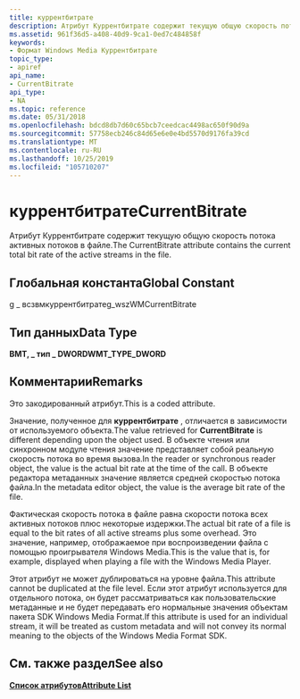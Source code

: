 ```yaml
---
title: куррентбитрате
description: Атрибут Куррентбитрате содержит текущую общую скорость потока активных потоков в файле.
ms.assetid: 961f36d5-a408-40d9-9ca1-0ed7c484858f
keywords:
- Формат Windows Media Куррентбитрате
topic_type:
- apiref
api_name:
- CurrentBitrate
api_type:
- NA
ms.topic: reference
ms.date: 05/31/2018
ms.openlocfilehash: bdcd8db7d60c65bcb7ceedcac4498ac650f90d9a
ms.sourcegitcommit: 57758ecb246c84d65e6e0e4bd5570d9176fa39cd
ms.translationtype: MT
ms.contentlocale: ru-RU
ms.lasthandoff: 10/25/2019
ms.locfileid: "105710207"
---
```

# <a name="currentbitrate"></a><span data-ttu-id="a7854-104">куррентбитрате</span><span class="sxs-lookup"><span data-stu-id="a7854-104">CurrentBitrate</span></span>

<span data-ttu-id="a7854-105">Атрибут Куррентбитрате содержит текущую общую скорость потока активных потоков в файле.</span><span class="sxs-lookup"><span data-stu-id="a7854-105">The CurrentBitrate attribute contains the current total bit rate of the active streams in the file.</span></span>

## <a name="global-constant"></a><span data-ttu-id="a7854-106">Глобальная константа</span><span class="sxs-lookup"><span data-stu-id="a7854-106">Global Constant</span></span>

<span data-ttu-id="a7854-107">g \_ всзвмкуррентбитрате</span><span class="sxs-lookup"><span data-stu-id="a7854-107">g\_wszWMCurrentBitrate</span></span>

## <a name="data-type"></a><span data-ttu-id="a7854-108">Тип данных</span><span class="sxs-lookup"><span data-stu-id="a7854-108">Data Type</span></span>

<span data-ttu-id="a7854-109">**ВМТ, \_ тип \_ DWORD**</span><span class="sxs-lookup"><span data-stu-id="a7854-109">**WMT\_TYPE\_DWORD**</span></span>

## <a name="remarks"></a><span data-ttu-id="a7854-110">Комментарии</span><span class="sxs-lookup"><span data-stu-id="a7854-110">Remarks</span></span>

<span data-ttu-id="a7854-111">Это закодированный атрибут.</span><span class="sxs-lookup"><span data-stu-id="a7854-111">This is a coded attribute.</span></span>

<span data-ttu-id="a7854-112">Значение, полученное для **куррентбитрате** , отличается в зависимости от используемого объекта.</span><span class="sxs-lookup"><span data-stu-id="a7854-112">The value retrieved for **CurrentBitrate** is different depending upon the object used.</span></span> <span data-ttu-id="a7854-113">В объекте чтения или синхронном модуле чтения значение представляет собой реальную скорость потока во время вызова.</span><span class="sxs-lookup"><span data-stu-id="a7854-113">In the reader or synchronous reader object, the value is the actual bit rate at the time of the call.</span></span> <span data-ttu-id="a7854-114">В объекте редактора метаданных значение является средней скоростью потока файла.</span><span class="sxs-lookup"><span data-stu-id="a7854-114">In the metadata editor object, the value is the average bit rate of the file.</span></span>

<span data-ttu-id="a7854-115">Фактическая скорость потока в файле равна скорости потока всех активных потоков плюс некоторые издержки.</span><span class="sxs-lookup"><span data-stu-id="a7854-115">The actual bit rate of a file is equal to the bit rates of all active streams plus some overhead.</span></span> <span data-ttu-id="a7854-116">Это значение, например, отображаемое при воспроизведении файла с помощью проигрывателя Windows Media.</span><span class="sxs-lookup"><span data-stu-id="a7854-116">This is the value that is, for example, displayed when playing a file with the Windows Media Player.</span></span>

<span data-ttu-id="a7854-117">Этот атрибут не может дублироваться на уровне файла.</span><span class="sxs-lookup"><span data-stu-id="a7854-117">This attribute cannot be duplicated at the file level.</span></span> <span data-ttu-id="a7854-118">Если этот атрибут используется для отдельного потока, он будет рассматриваться как пользовательские метаданные и не будет передавать его нормальные значения объектам пакета SDK Windows Media Format.</span><span class="sxs-lookup"><span data-stu-id="a7854-118">If this attribute is used for an individual stream, it will be treated as custom metadata and will not convey its normal meaning to the objects of the Windows Media Format SDK.</span></span>

## <a name="see-also"></a><span data-ttu-id="a7854-119">См. также раздел</span><span class="sxs-lookup"><span data-stu-id="a7854-119">See also</span></span>

<dl> <dt>

[<span data-ttu-id="a7854-120">**Список атрибутов**</span><span class="sxs-lookup"><span data-stu-id="a7854-120">**Attribute List**</span></span>](attribute-list.md)
</dt> </dl>

 

 




